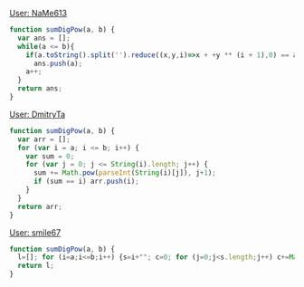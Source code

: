 [User: NaMe613](https://www.codewars.com/users/NaMe613)
```js
function sumDigPow(a, b) {
  var ans = [];
  while(a <= b){
    if(a.toString().split('').reduce((x,y,i)=>x + +y ** (i + 1),0) == a)
      ans.push(a);
    a++;
  }
  return ans;
}
```
[User: DmitryTa](https://www.codewars.com/users/DmitryTa)
```js
function sumDigPow(a, b) {
  var arr = [];
  for (var i = a; i <= b; i++) {
    var sum = 0;
    for (var j = 0; j <= String(i).length; j++) {
      sum += Math.pow(parseInt(String(i)[j]), j+1);  
      if (sum == i) arr.push(i);
    }
  }
  return arr;
}
```
[User: smile67](https://www.codewars.com/users/smile67)
```js
function sumDigPow(a, b) {
  l=[]; for (i=a;i<=b;i++) {s=i+""; c=0; for (j=0;j<s.length;j++) c+=Math.pow(s.charCodeAt(j)-48,j+1); if (c==i) l.push(i)}
  return l;
}
```
